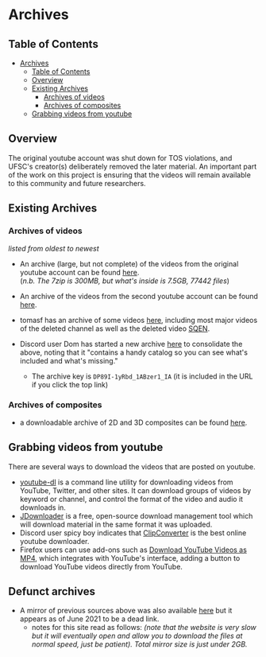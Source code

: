 # Archives

## Table of Contents
- [Archives](#archives)
  * [Table of Contents](#table-of-contents)
  * [Overview](#overview)
  * [Existing Archives](#existing-archives)
    + [Archives of videos](#archives-of-videos)
    + [Archives of composites](#carchives-of-composites)
  * [Grabbing videos from youtube](#grabbing-videos-from-youtube)

## Overview

The original youtube account was shut down for TOS violations, and UFSC's creator(s) deliberately removed the later material.
An important part of the work on this project is ensuring that the
videos will remain available to this community and future researchers.

## Existing Archives

### Archives of videos

*listed from oldest to newest*

* An archive (large, but not complete) of the videos from the original youtube account can be found [here](http://www.mediafire.com/?94a040t5vwsprwx).<br/>(*n.b. The 7zip is 300MB, but what's inside is 7.5GB, 77442 files*)

* An archive of the videos from the second youtube account can be found [here](https://mega.nz/#F!ThAi2TZT!kFlgV0_JDaFeQdVWmJG7bg).

* tomasf has an archive of some videos [here](http://tomasf.se/projects/semi/videos/), including most major videos of the deleted channel as well as the deleted video [SQEN](SQEN "wikilink").

* Discord user Dom has started a new archive [here](https://mega.nz/folder/yQw2RaoR#DP89I-1yRbd_1ABzer1_IA) to consolidate the above, noting that it "contains a handy catalog so you can see what's included and what's missing."
  * The archive key is `DP89I-1yRbd_1ABzer1_IA` (it is included in the URL if you click the top link)

### Archives of composites

* a downloadable archive of 2D and 3D composites can be found [here](composites-2021-04-28.zip "wikilink").

## Grabbing videos from youtube

There are several ways to download the videos that are posted on
youtube.

  - [youtube-dl](https://rg3.github.io/youtube-dl) is a command line
    utility for downloading videos from YouTube, Twitter, and other
    sites. It can download groups of videos by keyword or channel, and
    control the format of the video and audio it downloads in.
  - [JDownloader](http://jdownloader.org/) is a free, open-source
    download management tool which will download material in the same
    format it was uploaded.
  - Discord user spicy boy indicates that
    [ClipConverter](http://www.clipconverter.cc/) is the best online
    youtube downloader.
  - Firefox users can use add-ons such as [Download YouTube Videos as MP4](https://github.com/gantt/downloadyoutube), which integrates
    with YouTube's interface, adding a button to download YouTube videos
    directly from YouTube.

## Defunct archives 

* A mirror of previous sources above was also available [here](https://ufsc1654.blaucloud.de/index.php/s/ldXZzjZVuLPAXS0) but it appears as of June 2021 to be a dead link.
  * notes for this site read as follows: *(note that the website is very slow but it will eventually open and allow you to download the files at normal speed, just be patient). Total mirror size is just under 2GB.*
